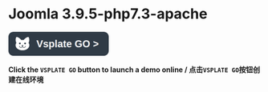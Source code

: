 # Joomla 3.9.5-php7.3-apache

<a href="https://www.vsplate.com/?docker-compose=https://github.com/vsplate/dcenvs/joomla/3.9.5-php7.3-apache"><img alt="VSPLATE GO" src="https://raw.githubusercontent.com/vsplate/images/master/vsgo_btn.png" width="200px"></a>

**Click the `VSPLATE GO` button to launch a demo online / 点击`VSPLATE GO`按钮创建在线环境**